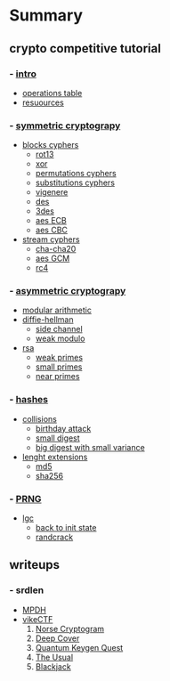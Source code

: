 # Summary
## crypto competitive tutorial

### - [intro](./tutorial/intro.md)
* [operations table](./tutorial/table.md)
* [resuources](./tutorial/resuorces.md)

### - [symmetric cryptograpy]()
* [blocks cyphers]()
  * [rot13]()
  * [xor]()
  * [permutations cyphers]()
  * [substitutions cyphers]()
  * [vigenere]()
  * [des]()
  * [3des]()
  * [aes ECB]()
  * [aes CBC]()
* [stream cyphers]()
  * [cha-cha20]()
  * [aes GCM]()
  * [rc4]()

### - [asymmetric cryptograpy]()
* [modular arithmetic]()
* [diffie-hellman]()
  * [side channel]()
  * [weak modulo]()
* [rsa]()
  * [weak primes]() 
  * [small primes]()
  * [near primes]()
  
### - [hashes]()
* [collisions]()
    * [birthday attack]()
    * [small digest]()
    * [big digest with small variance]()
* [lenght extensions]()
    * [md5]()
    * [sha256]()

### - [PRNG]()
* [lgc]()
  *  [back to init state]()
  *  [randcrack]()

## writeups

### - srdlen
- [MPDH](./writeups/MPDH/MPDH.md)
- [vikeCTF](./writeups/vikeCTF/vikeCtf.md)
  1. [Norse Cryptogram](./writeups/vikeCTF/norse_cryptogram.md)
  2. [Deep Cover](./writeups/vikeCTF/Deep_Cover.md)
  3. [Quantum Keygen Quest](./writeups/vikeCTF/Quantum_keygen.md)
  4. [The Usual](./writeups/vikeCTF/the_usual.md)
  5. [Blackjack](./writeups/vikeCTF/blackjack.md) 
  


